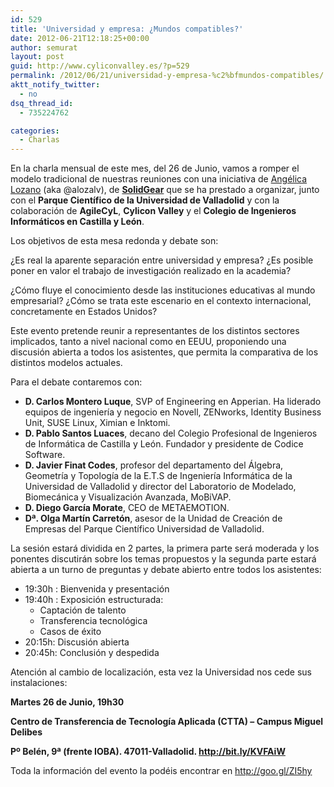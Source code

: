 ```yaml
---
id: 529
title: 'Universidad y empresa: ¿Mundos compatibles?'
date: 2012-06-21T12:18:25+00:00
author: semurat
layout: post
guid: http://www.cyliconvalley.es/?p=529
permalink: /2012/06/21/universidad-y-empresa-%c2%bfmundos-compatibles/
aktt_notify_twitter:
  - no
dsq_thread_id:
  - 735224762

categories:
  - Charlas
---
```

En la charla mensual de este mes, del 26 de Junio, vamos a romper el modelo tradicional de nuestras reuniones con una iniciativa de <a href="http://www.linkedin.com/in/alozalv" target="_blank">Angélica Lozano</a> (aka @alozalv), de **<a href="http://www.solidgear.es/" target="_blank">SolidGear</a>** que se ha prestado a organizar, junto con el **Parque Científico de la Universidad de Valladolid** y con la colaboración de **AgileCyL**, **Cylicon Valley** y el **Colegio de Ingenieros Informáticos en Castilla y León**.

Los objetivos de esta mesa redonda y debate son:

¿Es real la aparente separación entre universidad y empresa? ¿Es posible poner en valor el trabajo de investigación realizado en la academia?

¿Cómo fluye el conocimiento desde las instituciones educativas al mundo empresarial? ¿Cómo se trata este escenario en el contexto internacional, concretamente en Estados Unidos?

Este evento pretende reunir a representantes de los distintos sectores implicados, tanto a nivel nacional como en EEUU, proponiendo una discusión abierta a todos los asistentes, que permita la comparativa de los distintos modelos actuales.

Para el debate contaremos con:

  * **D. Carlos Montero Luque**, SVP of Engineering en Apperian. Ha liderado equipos de ingeniería y negocio en Novell, ZENworks, Identity Business Unit, SUSE Linux, Ximian e Inktomi.
  * **D. Pablo Santos Luaces**, decano del Colegio Profesional de Ingenieros de Informática de Castilla y León. Fundador y presidente de Codice Software.
  * **D. Javier Finat Codes**, profesor del departamento del Álgebra, Geometría y Topología de la E.T.S de Ingeniería Informática de la Universidad de Valladolid y director del Laboratorio de Modelado, Biomecánica y Visualización Avanzada, MoBiVAP.
  * **D. Diego García Morate**, CEO de METAEMOTION.
  * **Dª. Olga Martín Carretón**, asesor de la Unidad de Creación de Empresas del Parque Científico Universidad de Valladolid.

La sesión estará dividida en 2 partes, la primera parte será moderada y los ponentes discutirán sobre los temas propuestos y la segunda parte estará abierta a un turno de preguntas y debate abierto entre todos los asistentes:

  * 19:30h : Bienvenida y presentación
  * 19:40h : Exposición estructurada: 
      * Captación de talento
      * Transferencia tecnológica
      * Casos de éxito
  * 20:15h: Discusión abierta
  * 20:45h: Conclusión y despedida

<div>
  Atención al cambio de localización, esta vez la Universidad nos cede sus instalaciones:
</div>

<div>
  <p>
    <strong>Martes 26 de Junio, 19h30</strong>
  </p>
  
  <p>
    <strong>Centro de Transferencia de Tecnología Aplicada (CTTA) &#8211; Campus Miguel Delibes</strong>
  </p>
  
  <p>
    <strong> Pº Belén, 9ª (frente IOBA). 47011-Valladolid. <a href="http://bit.ly/KVFAiW">http://bit.ly/KVFAiW</a> </strong>
  </p>
  
  <p>
    Toda la información del evento la podéis encontrar en <a href="http://goo.gl/ZI5hy">http://goo.gl/ZI5hy</a>
  </p>
  
  <p>
    &nbsp;
  </p>
</div>